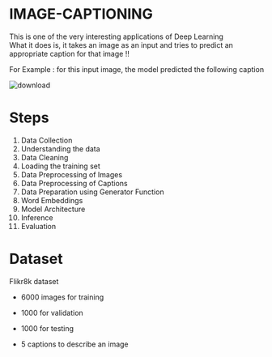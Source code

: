 # IMAGE-CAPTIONING

This is one of the very interesting applications of Deep Learning
<br>
What it does is, it takes an image as an input and tries to predict an appropriate caption for that image !!

For Example : for this input image, the model predicted the following caption

![download](https://user-images.githubusercontent.com/54953734/103244789-1a425e80-4984-11eb-8b2b-af14cbc6c1cf.png)

# Steps

1. Data Collection
2. Understanding the data
3. Data Cleaning
4. Loading the training set
5. Data Preprocessing of Images
6. Data Preprocessing of Captions
7. Data Preparation using Generator Function
8. Word Embeddings
9. Model Architecture
10. Inference
11. Evaluation

# Dataset
Flikr8k dataset

- 6000 images for training
- 1000 for validation
- 1000 for testing

- 5 captions to describe an image


